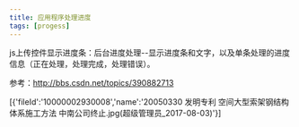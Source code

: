 ```yaml
---
title: 应用程序处理进度
tags: [progess]
---
```


js上传控件显示进度条：后台进度处理--显示进度条和文字，以及单条处理的进度信息（正在处理，处理完成，处理错误）。

参考：http://bbs.csdn.net/topics/390882713

[{'fileId':'10000002930008','name':'20050330 发明专利 空间大型索架钢结构体系施工方法 中南公司终止.jpg(超级管理员_2017-08-03)'}]